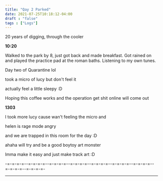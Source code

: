 ```yaml
---
title: "Qay 2 Parked"
date: 2021-07-25T10:18:12-04:00
draft : "false"
tags : ["Logs"]
---
```


20 years of digging, through the cooler 

<!--more-->

**10:20**

Walked to the park by 8, just got back and made breakfast. Got rained on and played the practice pad at the roman baths. Listening to my own tunes.

Day two of Quarantine lol

took a micro of lucy but don't feel it

actually feel a little sleepy :D

Hoping this coffee works and the operation get shit online will come out

**1303**

I took more lucy cause wan't feeling the micro and

helen is rage mode angry

and we are trapped in this room for the day :D

ahaha will try and be a good boytoy art monster

Imma make it easy and just make track art :D

-=-=-=-=--=-=-=-=--=-=-=-=--=-=-=-=--=-=-=-=--=-=-=-=--=-=-=-=--=-=-=-=--=-=-=-=-


____


<!--

| Dailies        | Questions           | Answers  |
| ------------- |:-------------:| -----:|
| Read()      | *What did you read?* | X |
| Write()      | *What did you write?*      |   X |
| Create() | *What did you make?*      |    X |
| Exercise() | *Dance workout (or otherwise?)*      |    X |
| Audio() | *You recorded what:*      |    X |
| Video() | *You filmed what:*      |    X |
| Finish() | *You bounced what track:*      |    X |
| Live() | *You sang what live:*      |    X |
| Finish2() | *You made what visuals*      |    X |
| Phone() | *You called who:*      |    X |
| Share() | *Uploaded what to archive:*      |    X |
| PBD() | *You did what for PBD?*      |    X |
| Web() | *You did what to POLIW.AT?*      |    X |
| Love&Legacy() | *You did what for friends/fam?*      |    X |
| God() | *You're grateful for what?*      |    X |
<sub>v1.0</sub>

 -->
